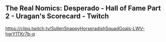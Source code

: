 ## The Real Nomics: Desperado - Hall of Fame Part 2 - Uragan's Scorecard - Twitch

<https://clips.twitch.tv/SullenSnappyHorseradishSquadGoals-LWV-hgrY1TKr7b-q>
